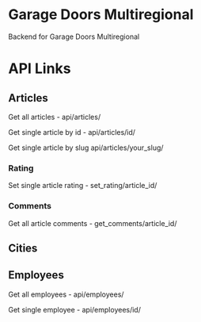 # Garage Doors Multiregional
Backend for Garage Doors Multiregional

# API Links

## Articles
Get all articles - api/articles/

Get single article by id - api/articles/id/

Get single article by slug api/articles/your_slug/

### Rating
Set single article rating - set_rating/article_id/

### Comments
Get all article comments - get_comments/article_id/

## Cities
## Employees
Get all employees - api/employees/

Get single employee - api/employees/id/

